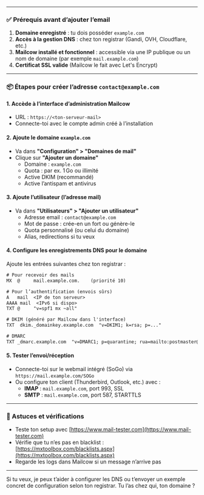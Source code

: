 
---

### ✅ **Prérequis avant d’ajouter l’email**
1. **Domaine enregistré** : tu dois posséder `example.com`
2. **Accès à la gestion DNS** : chez ton registrar (Gandi, OVH, Cloudflare, etc.)
3. **Mailcow installé et fonctionnel** : accessible via une IP publique ou un nom de domaine (par exemple `mail.example.com`)
4. **Certificat SSL valide** (Mailcow le fait avec Let's Encrypt)

---

### 📦 Étapes pour créer l’adresse `contact@example.com`

#### 1. **Accède à l’interface d’administration Mailcow**
- URL : `https://<ton-serveur-mail>`
- Connecte-toi avec le compte admin créé à l’installation

#### 2. **Ajoute le domaine `example.com`**
- Va dans **"Configuration" > "Domaines de mail"**
- Clique sur **"Ajouter un domaine"**
  - Domaine : `example.com`
  - Quota : par ex. 1 Go ou illimité
  - Active DKIM (recommandé)
  - Active l’antispam et antivirus

#### 3. **Ajoute l’utilisateur (l’adresse mail)**
- Va dans **"Utilisateurs" > "Ajouter un utilisateur"**
  - Adresse email : `contact@example.com`
  - Mot de passe : crée-en un fort ou génère-le
  - Quota personnalisé (ou celui du domaine)
  - Alias, redirections si tu veux

#### 4. **Configure les enregistrements DNS pour le domaine**
Ajoute les entrées suivantes chez ton registrar :

```txt
# Pour recevoir des mails
MX  @     mail.example.com.    (priorité 10)

# Pour l’authentification (envois sûrs)
A   mail  <IP de ton serveur>
AAAA mail  <IPv6 si dispo>
TXT @     "v=spf1 mx ~all"

# DKIM (généré par Mailcow dans l'interface)
TXT  dkim._domainkey.example.com  "v=DKIM1; k=rsa; p=..."

# DMARC
TXT _dmarc.example.com  "v=DMARC1; p=quarantine; rua=mailto:postmaster@example.com"
```

#### 5. **Tester l’envoi/réception**
- Connecte-toi sur le webmail intégré (SoGo) via `https://mail.example.com/SOGo`
- Ou configure ton client (Thunderbird, Outlook, etc.) avec :
  - **IMAP** : `mail.example.com`, port 993, SSL
  - **SMTP** : `mail.example.com`, port 587, STARTTLS

---

### 🧪 Astuces et vérifications
- Teste ton setup avec [https://www.mail-tester.com](https://www.mail-tester.com)
- Vérifie que tu n’es pas en blacklist : [https://mxtoolbox.com/blacklists.aspx](https://mxtoolbox.com/blacklists.aspx)
- Regarde les logs dans Mailcow si un message n’arrive pas

---

Si tu veux, je peux t’aider à configurer les DNS ou t’envoyer un exemple concret de configuration selon ton registrar. Tu l’as chez qui, ton domaine ?